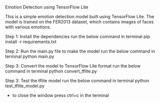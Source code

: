 Emotion Detection using TensorFlow Lite

This is a simple emotion detection model built using TensorFlow Lite. The model is trained on the FER2013 dataset, which contains images of faces with various emotions.

Step 1: Install the dependencies
run the below command in terminal
pip install -r requirements.txt

Step 2: Run the main.py file to make the model
run the below command in terminal
python main.py

Step 3: Convert the model to TensorFlow Lite format
run the below command in terminal
python convert_tflite.py

Step 3:
Test the tflite model
run the below command in terminal
python test_tflite_model.py

- to close the window press ctrl+c in the terminal
